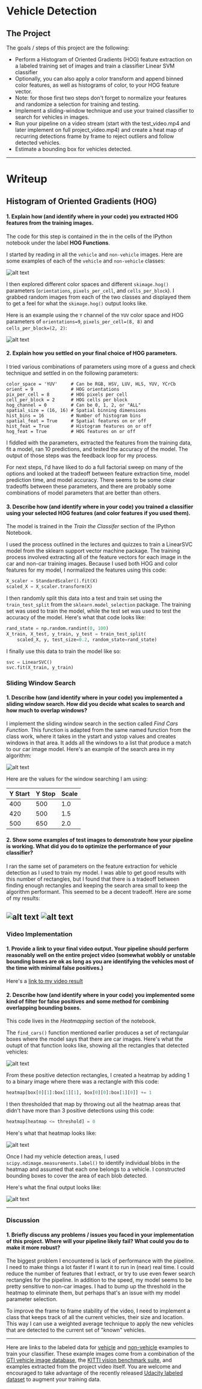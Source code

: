 # Vehicle Detection

The Project
---

The goals / steps of this project are the following:

* Perform a Histogram of Oriented Gradients (HOG) feature extraction on a labeled training set of images and train a classifier Linear SVM classifier
* Optionally, you can also apply a color transform and append binned color features, as well as histograms of color, to your HOG feature vector.
* Note: for those first two steps don't forget to normalize your features and randomize a selection for training and testing.
* Implement a sliding-window technique and use your trained classifier to search for vehicles in images.
* Run your pipeline on a video stream (start with the test_video.mp4 and later implement on full project_video.mp4) and create a heat map of recurring detections frame by frame to reject outliers and follow detected vehicles.
* Estimate a bounding box for vehicles detected.


[//]: # (Image References)
[image1]: ./output_images/training-examples.png
[image2]: ./output_images/hog-example.png
[image3]: ./output_images/windows.png
[image4]: ./output_images/test1.jpg
[image5]: ./output_images/test6.jpg
[image6]: ./output_images/all-recs-6.png
[image7]: ./output_images/heat-map-only-6.png
[image8]: ./output_images/test6.jpg
[video1]: ./project_video.mp4

---
# Writeup

## Histogram of Oriented Gradients (HOG)

#### 1. Explain how (and identify where in your code) you extracted HOG features from the training images.

The code for this step is contained in the in the cells of the IPython notebook  under the label **HOG Functions**.

I started by reading in all the `vehicle` and `non-vehicle` images.  Here are some examples of each of the `vehicle` and `non-vehicle` classes:

![alt text][image1]

I then explored different color spaces and different `skimage.hog()` parameters (`orientations`, `pixels_per_cell`, and `cells_per_block`).  I grabbed random images from each of the two classes and displayed them to get a feel for what the `skimage.hog()` output looks like.

Here is an example using the `Y` channel of the `YUV` color space and HOG parameters of `orientations=9`, `pixels_per_cell=(8, 8)` and `cells_per_block=(2, 2)`:

![alt text][image2]

#### 2. Explain how you settled on your final choice of HOG parameters.

I tried various combinations of parameters using more of a guess and check technique and settled in on the following parameters:

```
color_space = 'YUV'     # Can be RGB, HSV, LUV, HLS, YUV, YCrCb
orient = 9              # HOG orientations
pix_per_cell = 8        # HOG pixels per cell
cell_per_block = 2      # HOG cells per block
hog_channel = 0         # Can be 0, 1, 2, or "ALL"
spatial_size = (16, 16) # Spatial binning dimensions
hist_bins = 16          # Number of histogram bins
spatial_feat = True     # Spatial features on or off
hist_feat = True        # Histogram features on or off
hog_feat = True         # HOG features on or off
```

I fiddled with the parameters, extracted the features from the training data, fit a model, ran 10 predictions, and tested the accuracy of the model. The output of those steps was the feedback loop for my process.

For next steps, I'd have liked to do a full factorial sweep on many of the options and looked at the tradeoff between feature extraction time, model prediction time, and model accuracy. There seems to be some clear tradeoffs between these parameters, and there are probably some combinations of model parameters that are better than others.

#### 3. Describe how (and identify where in your code) you trained a classifier using your selected HOG features (and color features if you used them).

The model is trained in the *Train the Classifer* section of the IPython Notebook.

I used the process outlined in the lectures and quizzes to train a LinearSVC model from the sklearn support vector machine package. The training process involved extracting all of the feature vectors for each image in the car and non-car training images. Because I used both HOG and color features for my model, I normalized the features using this code:

```python
X_scaler = StandardScaler().fit(X)
scaled_X = X_scaler.transform(X)
```

I then randomly split this data into a test and train set using the `train_test_split` from the `sklearn.model_selection` package. The training set was used to train the model, while the test set was used to test the accuracy of the model. Here's what that code looks like:

```python
rand_state = np.random.randint(0, 100)
X_train, X_test, y_train, y_test = train_test_split(
    scaled_X, y, test_size=0.2, random_state=rand_state)
```

I finally use this data to train the model like so:

```python
svc = LinearSVC()
svc.fit(X_train, y_train)
```

### Sliding Window Search

#### 1. Describe how (and identify where in your code) you implemented a sliding window search.  How did you decide what scales to search and how much to overlap windows?

I implement the sliding window search in the section called *Find Cars Function*. This function is adapted from the same named function from the class work, where it takes in the ystart and ystop values and creates windows in that area. It adds all the windows to a list that produce a match to our car image model. Here's an example of the search area in my algorithm:

![alt text][image3]

Here are the values for the window searching I am using:

| Y Start | Y Stop | Scale |
| ------- |--------| ------|
| 400     | 500    | 1.0   |
| 420     | 500    | 1.5   |
| 500     | 650    | 2.0   |


#### 2. Show some examples of test images to demonstrate how your pipeline is working.  What did you do to optimize the performance of your classifier?

I ran the same set of parameters on the feature extraction for vehicle detection as I used to train my model. I was able to get good results with this number of rectangles, but I found that there is a tradeoff between finding enough rectangles and keeping the search area small to keep the algorithm performant. This seemed to be a decent tradeoff. Here are some of my results:

![alt text][image4]
![alt text][image5]
---

### Video Implementation

#### 1. Provide a link to your final video output.  Your pipeline should perform reasonably well on the entire project video (somewhat wobbly or unstable bounding boxes are ok as long as you are identifying the vehicles most of the time with minimal false positives.)

Here's a [link to my video result](./output_video/project_video_out.mp4)


#### 2. Describe how (and identify where in your code) you implemented some kind of filter for false positives and some method for combining overlapping bounding boxes.

This code lives in the *Heatmapping* section of the notebook.

The `find_cars()` function mentioned earlier produces a set of rectangular boxes where the model says that there are car images. Here's what the outupt of that function looks like, showing all the rectangles that detected vehicles:

![alt text][image6]

From these positive detection rectangles, I created a heatmap by adding 1 to a binary image where there was a rectangle with this code:

```python
heatmap[box[0][1]:box[1][1], box[0][0]:box[1][0]] += 1
```

I then thresholded that map by throwing out all the heatmap areas that didn't have more than 3 positive detections using this code:

```python
heatmap[heatmap <= threshold] = 0
```

Here's what that heatmap looks like:

![alt text][image7]

Once I had my vehicle detection areas, I used `scipy.ndimage.measurements.label()` to identify individual blobs in the heatmap and assumed that each one belongs to a vehicle. I constructed bounding boxes to cover the area of each blob detected.

Here's what the final output looks like:

![alt text][image8]

---

### Discussion

#### 1. Briefly discuss any problems / issues you faced in your implementation of this project.  Where will your pipeline likely fail?  What could you do to make it more robust?

The biggest problem I encountered is lack of performance with the pipeline. I need to make things a lot faster if I want it to run in (near) real time. I could reduce the number of features that I extract, or try to use even fewer search rectangles for the pipeline. In addition to the speed, my model seems to be pretty sensitive to non-car images. I had to bump up the threshold in the heatmap to eliminate them, but perhaps that's an issue with my model parameter selection.

To improve the frame to frame stability of the video, I need to implement a class that keeps track of all the current vehicles, their size and location. This way I can use a weighted average technique to apply the new vehicles that are detected to the current set of "known" vehicles.

---

Here are links to the labeled data for [vehicle](https://s3.amazonaws.com/udacity-sdc/Vehicle_Tracking/vehicles.zip) and [non-vehicle](https://s3.amazonaws.com/udacity-sdc/Vehicle_Tracking/non-vehicles.zip) examples to train your classifier.  These example images come from a combination of the [GTI vehicle image database](http://www.gti.ssr.upm.es/data/Vehicle_database.html), the [KITTI vision benchmark suite](http://www.cvlibs.net/datasets/kitti/), and examples extracted from the project video itself.   You are welcome and encouraged to take advantage of the recently released [Udacity labeled dataset](https://github.com/udacity/self-driving-car/tree/master/annotations) to augment your training data.  
